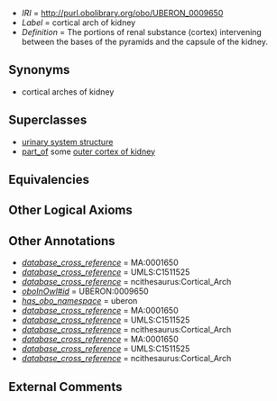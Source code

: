  * *IRI* = http://purl.obolibrary.org/obo/UBERON_0009650
 * *Label* = cortical arch of kidney
 * *Definition* = The portions of renal substance (cortex) intervening between the bases of the pyramids and the capsule of the kidney.

## Synonyms

 * cortical arches of kidney

## Superclasses

 * [urinary system structure](../../UBERON/54/UBERON_0006554.md)
 * [part_of](../../BFO/50/BFO_0000050.md) some [outer cortex of kidney](../../UBERON/89/UBERON_0002189.md)

## Equivalencies


## Other Logical Axioms


## Other Annotations

 * *[database_cross_reference](../../ef/oboInOwl#hasDbXref.md)* = MA:0001650
 * *[database_cross_reference](../../ef/oboInOwl#hasDbXref.md)* = UMLS:C1511525
 * *[database_cross_reference](../../ef/oboInOwl#hasDbXref.md)* = ncithesaurus:Cortical_Arch
 * *[oboInOwl#id](../../id/oboInOwl#id.md)* = UBERON:0009650
 * *[has_obo_namespace](../../ce/oboInOwl#hasOBONamespace.md)* = uberon
 * *[database_cross_reference](../../ef/oboInOwl#hasDbXref.md)* = MA:0001650
 * *[database_cross_reference](../../ef/oboInOwl#hasDbXref.md)* = UMLS:C1511525
 * *[database_cross_reference](../../ef/oboInOwl#hasDbXref.md)* = ncithesaurus:Cortical_Arch
 * *[database_cross_reference](../../ef/oboInOwl#hasDbXref.md)* = MA:0001650
 * *[database_cross_reference](../../ef/oboInOwl#hasDbXref.md)* = UMLS:C1511525
 * *[database_cross_reference](../../ef/oboInOwl#hasDbXref.md)* = ncithesaurus:Cortical_Arch

## External Comments

